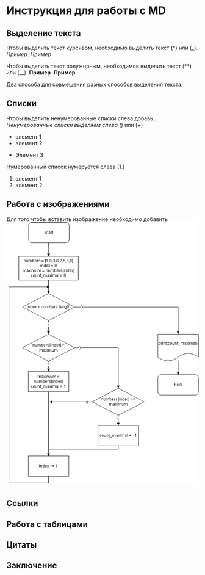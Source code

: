 # Инструкция для работы с MD

## Выделение текста

Чтобы выделить текст курсивом, необходимо выделить текст (*) или (_).
*Пример*. _Пример_

Чтобы выделить текст полужирным, необходимов выделить текст (**) или (__).
**Пример**. __Пример__

Два способа для совмещения разных способов выделения текста.

## Списки

Чтобы выделить ненумерованные списки слева добавь *.
Ненумерованные списки выделяем слева (*) или (+)
* элемент 1
* элемент 2
+ Элемент 3

Нумерованный список нумеруется слева (1.)
1. элемент 1
2. элемент 2

## Работа с изображениями

Для того чтобы вставить изображение необходимо добавить
![пример](schema.png)


## Ссылки

## Работа с таблицами

## Цитаты

## Заключение